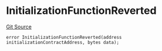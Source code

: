 # InitializationFunctionReverted
[Git Source](https://github.com/thrackle-io/rules-protocol/blob/ca661487b49e5b916c4fa8811d6bdafbe530a6c8/src/economic/ruleProcessor/nontagged/RuleProcessorDiamondLib.sol)


```solidity
error InitializationFunctionReverted(address initializationContractAddress, bytes data);
```

